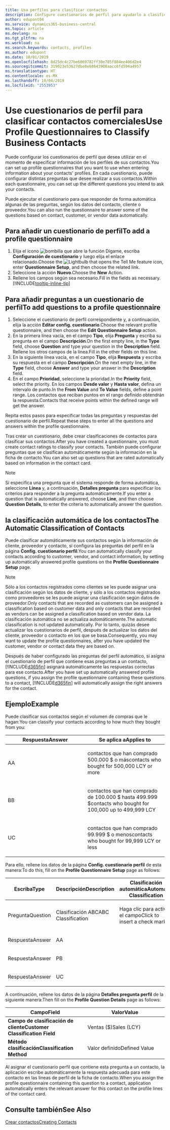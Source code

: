 ```yaml
---
title: Usa perfiles para clasificar contactos
description: Configure cuestionarios de perfil para ayudarlo a clasificar sus contactos comerciales
author: edupont04
ms.service: dynamics365-business-central
ms.topic: article
ms.devlang: na
ms.tgt_pltfrm: na
ms.workload: na
ms.search.keywords: contacts, profiles
ms.author: edupont
ms.date: 10/01/2019
ms.openlocfilehash: 8d25dc4c27be6069782ff30e785f884ee406d2e4
ms.sourcegitcommit: 319023e53627dbe8e68643908aacc6fd594a4957
ms.translationtype: HT
ms.contentlocale: es-MX
ms.lasthandoff: 10/04/2019
ms.locfileid: "2553953"
---
```

# <a name="use-profile-questionnaires-to-classify-business-contacts"></a><span data-ttu-id="351ca-103">Use cuestionarios de perfil para clasificar contactos comerciales</span><span class="sxs-lookup"><span data-stu-id="351ca-103">Use Profile Questionnaires to Classify Business Contacts</span></span>
<span data-ttu-id="351ca-104">Puede configurar los cuestionarios de perfil que desea utilizar en el momento de especificar información de los perfiles de sus contactos.</span><span class="sxs-lookup"><span data-stu-id="351ca-104">You can set up profile questionnaires that you want to use when entering information about your contacts' profiles.</span></span> <span data-ttu-id="351ca-105">En cada cuestionario, puede configurar distintas preguntas que desee realizar a sus contactos.</span><span class="sxs-lookup"><span data-stu-id="351ca-105">Within each questionnaire, you can set up the different questions you intend to ask your contacts.</span></span>  

<span data-ttu-id="351ca-106">Puede ejecutar el cuestionario para que responder de forma automática algunas de las preguntas, según los datos del contacto, cliente o proveedor.</span><span class="sxs-lookup"><span data-stu-id="351ca-106">You can also run the questionnaire to answer some of the questions based on contact, customer, or vendor data automatically.</span></span>  

## <a name="to-add-a-profile-questionnaire"></a><span data-ttu-id="351ca-107">Para añadir un cuestionario de perfil</span><span class="sxs-lookup"><span data-stu-id="351ca-107">To add a profile questionnaire</span></span>
1.  <span data-ttu-id="351ca-108">Elija el icono ![bombilla que abre la función Dígame](media/ui-search/search_small.png "Dígame que desea hacer"), escriba **Configuración de cuestionario** y luego elija el enlace relacionado.</span><span class="sxs-lookup"><span data-stu-id="351ca-108">Choose the ![Lightbulb that opens the Tell Me feature](media/ui-search/search_small.png "Tell me what you want to do") icon, enter **Questionnaire Setup**, and then choose the related link.</span></span>  
2.  <span data-ttu-id="351ca-109">Seleccione la acción **Nuevo**.</span><span class="sxs-lookup"><span data-stu-id="351ca-109">Choose the **New** Action.</span></span>  
3.  <span data-ttu-id="351ca-110">Rellene los campos según sea necesario.</span><span class="sxs-lookup"><span data-stu-id="351ca-110">Fill in the fields as necessary.</span></span> [!INCLUDE[tooltip-inline-tip](includes/tooltip-inline-tip_md.md)]  

## <a name="to-add-questions-to-a-profile-questionnaire"></a><span data-ttu-id="351ca-111">Para añadir preguntas a un cuestionario de perfil</span><span class="sxs-lookup"><span data-stu-id="351ca-111">To add questions to a profile questionnaire</span></span>
1.  <span data-ttu-id="351ca-112">Seleccione el cuestionario de perfil correspondiente y, a continuación, elija la acción **Editar config. cuestionario**.</span><span class="sxs-lookup"><span data-stu-id="351ca-112">Choose the relevant profile questionnaire, and then choose the **Edit Questionnaire Setup** action.</span></span>  
2.  <span data-ttu-id="351ca-113">En la primera línea vacía, en el campo **Tipo**, elija **Pregunta** y escriba su pregunta en el campo **Descripción**.</span><span class="sxs-lookup"><span data-stu-id="351ca-113">On the first empty line, in the **Type** field, choose **Question** and type your question in the **Description** field.</span></span> <span data-ttu-id="351ca-114">Rellene los otros campos de la línea.</span><span class="sxs-lookup"><span data-stu-id="351ca-114">Fill in the other fields on this line.</span></span>  
3.  <span data-ttu-id="351ca-115">En la siguiente línea vacía, en el campo **Tipo**, elija **Respuesta** y escriba su respuesta en el campo **Descripción**.</span><span class="sxs-lookup"><span data-stu-id="351ca-115">On the next empty line, in the **Type** field, choose **Answer** and type your answer in the **Description** field.</span></span>  
4.  <span data-ttu-id="351ca-116">En el campo **Prioridad**, seleccione la prioridad.</span><span class="sxs-lookup"><span data-stu-id="351ca-116">In the **Priority** field, select the priority.</span></span> <span data-ttu-id="351ca-117">En los campos **Desde valor** y **Hasta valor**, defina un intervalo de punto.</span><span class="sxs-lookup"><span data-stu-id="351ca-117">In the **From Value** and **To Value** fields, define a point range.</span></span> <span data-ttu-id="351ca-118">Los contactos que reciban puntos en el rango definido obtendrán la respuesta.</span><span class="sxs-lookup"><span data-stu-id="351ca-118">Contacts that receive points within the defined range will get the answer.</span></span>  

<span data-ttu-id="351ca-119">Repita estos pasos para especificar todas las preguntas y respuestas del cuestionario de perfil.</span><span class="sxs-lookup"><span data-stu-id="351ca-119">Repeat these steps to enter all the questions and answers within the profile questionnaire.</span></span>

<span data-ttu-id="351ca-120">Tras crear un cuestionario, debe crear clasificaciones de contactos para clasificar sus contactos.</span><span class="sxs-lookup"><span data-stu-id="351ca-120">After you have created a questionnaire, you must create contact ratings to classify your contacts.</span></span> <span data-ttu-id="351ca-121">También puede configurar preguntas que se clasifican automáticamente según la información en la ficha de contacto.</span><span class="sxs-lookup"><span data-stu-id="351ca-121">You can also set up questions that are rated automatically based on information in the contact card.</span></span>  

> [!NOTE]
> <span data-ttu-id="351ca-122">Si especifica una pregunta que el sistema responde de forma automática, seleccione <STRONG>Línea</STRONG> y, a continuación, <STRONG>Detalles pregunta</STRONG> para especificar los criterios para responder a la pregunta automáticamente.</span><span class="sxs-lookup"><span data-stu-id="351ca-122">If you enter a question that is automatically answered, choose <STRONG>Line</STRONG>, and then choose <STRONG>Question Details</STRONG>, to enter the criteria to automatically answer the question.</span></span>

## <a name="the-automatic-classification-of-contacts"></a><span data-ttu-id="351ca-123">la clasificación automática de los contactos</span><span class="sxs-lookup"><span data-stu-id="351ca-123">The Automatic Classification of Contacts</span></span>
<span data-ttu-id="351ca-124">Puede clasificar automáticamente sus contactos según la información de cliente, proveedor y contacto, si configura las preguntas del perfil en la página **Config. cuestionario perfil**.</span><span class="sxs-lookup"><span data-stu-id="351ca-124">You can automatically classify your contacts according to customer, vendor, and contact information, by setting up automatically answered profile questions on the **Profile Questionnaire Setup** page.</span></span>  

> [!NOTE]
> <span data-ttu-id="351ca-125">Sólo a los contactos registrados como clientes se les puede asignar una clasificación según los datos de cliente, y sólo a los contactos registrados como proveedores se les puede asignar una clasificación según datos de proveedor.</span><span class="sxs-lookup"><span data-stu-id="351ca-125">Only contacts that are recorded as customers can be assigned a classification based on customer data and only contacts that are recorded as vendors can be assigned a classification based on vendor data.</span></span> <span data-ttu-id="351ca-126">La clasificación automática no se actualiza automáticamente.</span><span class="sxs-lookup"><span data-stu-id="351ca-126">The automatic classification is not updated automatically.</span></span> <span data-ttu-id="351ca-127">Por lo tanto, quizás desee actualizar los cuestionarios de perfil, después de actualizar los datos del cliente, proveedor o contacto en los que se basa.</span><span class="sxs-lookup"><span data-stu-id="351ca-127">Consequently, you may want to update the profile questionnaires, after you have updated the customer, vendor or contact data they are based on.</span></span>  

<span data-ttu-id="351ca-128">Después de haber configurado las preguntas del perfil automático, si asigna el cuestionario de perfil que contiene esas preguntas a un contacto, [!INCLUDE[d365fin](includes/d365fin_md.md)] asignará automáticamente las respuestas correctas para ese contacto.</span><span class="sxs-lookup"><span data-stu-id="351ca-128">After you have set up automatically answered profile questions, if you assign the profile questionnaire containing these questions to a contact, [!INCLUDE[d365fin](includes/d365fin_md.md)] will automatically assign the right answers for the contact.</span></span>  

## <a name="example"></a><span data-ttu-id="351ca-129">Ejemplo</span><span class="sxs-lookup"><span data-stu-id="351ca-129">Example</span></span>
<span data-ttu-id="351ca-130">Puede clasificar sus contactos según el volumen de compras que le hagan:</span><span class="sxs-lookup"><span data-stu-id="351ca-130">You can classify your contacts according to how much they bought from you:</span></span>

<table>
<colgroup>
<col style="width: 50%" />
<col style="width: 50%" />
</colgroup>
<thead>
<tr class="header">
<th><span data-ttu-id="351ca-131"><strong>Respuesta</strong></span><span class="sxs-lookup"><span data-stu-id="351ca-131"><strong>Answer</strong></span></span></th>
<th><span data-ttu-id="351ca-132"><strong>Se aplica a</strong></span><span class="sxs-lookup"><span data-stu-id="351ca-132"><strong>Applies to</strong></span></span></th>
</tr>
</thead>
<tbody>
<tr class="odd">
<td><p><span data-ttu-id="351ca-133">A</span><span class="sxs-lookup"><span data-stu-id="351ca-133">A</span></span></p></td>
<td><p><span data-ttu-id="351ca-134">contactos que han comprado 500.000 $ o más</span><span class="sxs-lookup"><span data-stu-id="351ca-134">contacts who bought for 500,000 LCY or more</span></span></p></td>
</tr>
<tr class="even">
<td><p><span data-ttu-id="351ca-135">B</span><span class="sxs-lookup"><span data-stu-id="351ca-135">B</span></span></p></td>
<td><p><span data-ttu-id="351ca-136">contactos que han comprado de 100.000 $ hasta 499.999 $</span><span class="sxs-lookup"><span data-stu-id="351ca-136">contacts who bought for 100,000 up to 499,999 LCY</span></span></p></td>
</tr>
<tr class="odd">
<td><p><span data-ttu-id="351ca-137">U</span><span class="sxs-lookup"><span data-stu-id="351ca-137">C</span></span></p></td>
<td><p><span data-ttu-id="351ca-138">contactos que han comprado 99.999 $ o menos</span><span class="sxs-lookup"><span data-stu-id="351ca-138">contacts who bought for 99,999 LCY or less</span></span></p></td>
</tr>
</tbody>
</table>

<span data-ttu-id="351ca-139">Para ello, rellene los datos de la página **Config. cuestionario perfil** de esta manera:</span><span class="sxs-lookup"><span data-stu-id="351ca-139">To do this, fill on the **Profile Questionnaire Setup** page as follows:</span></span>


<table>
<colgroup>
<col style="width: 20%" />
<col style="width: 20%" />
<col style="width: 20%" />
<col style="width: 20%" />
<col style="width: 20%" />
</colgroup>
<thead>
<tr class="header">
<th><span data-ttu-id="351ca-140"><strong>Escriba</strong></span><span class="sxs-lookup"><span data-stu-id="351ca-140"><strong>Type</strong></span></span></th>
<th><span data-ttu-id="351ca-141"><strong>Descripción</strong></span><span class="sxs-lookup"><span data-stu-id="351ca-141"><strong>Description</strong></span></span></th>
<th><span data-ttu-id="351ca-142"><strong>Clasificación automática</strong></span><span class="sxs-lookup"><span data-stu-id="351ca-142"><strong>Automatic Classification</strong></span></span></th>
<th><span data-ttu-id="351ca-143"><strong>Desde valor</strong></span><span class="sxs-lookup"><span data-stu-id="351ca-143"><strong>From Value</strong></span></span></th>
<th><span data-ttu-id="351ca-144"><strong>Hasta valor</strong></span><span class="sxs-lookup"><span data-stu-id="351ca-144"><strong>To Value</strong></span></span></th>
</tr>
</thead>
<tbody>
<tr class="odd">
<td><p><span data-ttu-id="351ca-145">Pregunta</span><span class="sxs-lookup"><span data-stu-id="351ca-145">Question</span></span></p></td>
<td><p><span data-ttu-id="351ca-146">Clasificación ABC</span><span class="sxs-lookup"><span data-stu-id="351ca-146">ABC Classification</span></span></p></td>
<td><p><span data-ttu-id="351ca-147">Haga clic para activar el campo</span><span class="sxs-lookup"><span data-stu-id="351ca-147">Click to insert a check mark</span></span></p></td>
<td><p> </p></td>
<td><p> </p></td>
</tr>
<tr class="even">
<td><p><span data-ttu-id="351ca-148">Respuesta</span><span class="sxs-lookup"><span data-stu-id="351ca-148">Answer</span></span></p></td>
<td><p><span data-ttu-id="351ca-149">A</span><span class="sxs-lookup"><span data-stu-id="351ca-149">A</span></span></p></td>
<td><p> </p></td>
<td><p><span data-ttu-id="351ca-150">500.000</span><span class="sxs-lookup"><span data-stu-id="351ca-150">500,000</span></span></p></td>
<td><p> </p></td>
</tr>
<tr class="odd">
<td><p><span data-ttu-id="351ca-151">Respuesta</span><span class="sxs-lookup"><span data-stu-id="351ca-151">Answer</span></span></p></td>
<td><p><span data-ttu-id="351ca-152">P</span><span class="sxs-lookup"><span data-stu-id="351ca-152">B</span></span></p></td>
<td><p> </p></td>
<td><p><span data-ttu-id="351ca-153">100,000</span><span class="sxs-lookup"><span data-stu-id="351ca-153">100,000</span></span></p></td>
<td><p><span data-ttu-id="351ca-154">499,999</span><span class="sxs-lookup"><span data-stu-id="351ca-154">499,999</span></span></p></td>
</tr>
<tr class="even">
<td><p><span data-ttu-id="351ca-155">Respuesta</span><span class="sxs-lookup"><span data-stu-id="351ca-155">Answer</span></span></p></td>
<td><p><span data-ttu-id="351ca-156">U</span><span class="sxs-lookup"><span data-stu-id="351ca-156">C</span></span></p></td>
<td><p> </p></td>
<td><p> </p></td>
<td><p><span data-ttu-id="351ca-157">99,999</span><span class="sxs-lookup"><span data-stu-id="351ca-157">99,999</span></span></p></td>
</tr>
</tbody>
</table>

<span data-ttu-id="351ca-158">A continuación, rellene los datos de la página **Detalles pregunta perfil** de la siguiente manera:</span><span class="sxs-lookup"><span data-stu-id="351ca-158">Then fill on the **Profile Question Details** page as follows:</span></span>
<table>
<colgroup>
<col style="width: 50%" />
<col style="width: 50%" />
</colgroup>
<thead>
<tr class="header">
<th><span data-ttu-id="351ca-159"><strong>Campo</strong></span><span class="sxs-lookup"><span data-stu-id="351ca-159"><strong>Field</strong></span></span></th>
<th><span data-ttu-id="351ca-160"><strong>Valor</strong></span><span class="sxs-lookup"><span data-stu-id="351ca-160"><strong>Value</strong></span></span></th>
</tr>
</thead>
<tbody>
<tr>
<td><span data-ttu-id="351ca-161"><strong>Campo de clasificación de cliente</strong></span><span class="sxs-lookup"><span data-stu-id="351ca-161"><strong>Customer Classification Field</strong></span></span></td>
<td><span data-ttu-id="351ca-162"><emphasis>Ventas ($)</emphasis></span><span class="sxs-lookup"><span data-stu-id="351ca-162"><emphasis>Sales (LCY)</emphasis></span></span></td>
</tr>
<tr>
<td><span data-ttu-id="351ca-163"><strong>Método clasificación</strong></span><span class="sxs-lookup"><span data-stu-id="351ca-163"><strong>Classification Method</strong></span></span></td>
<td><span data-ttu-id="351ca-164"><emphasis>Valor definido</emphasis></span><span class="sxs-lookup"><span data-stu-id="351ca-164"><emphasis>Defined Value</emphasis></span></span></td>
</tr>
</tbody>
</table>

<span data-ttu-id="351ca-165">Al asignar el cuestionario perfil que contiene esta pregunta a un contacto, la aplicación escribe automáticamente la respuesta adecuada para este contacto en las líneas de perfil de la ficha de contacto.</span><span class="sxs-lookup"><span data-stu-id="351ca-165">When you assign the profile questionnaire containing this question to a contact, application automatically enters the relevant answer for this contact on the profile lines of the contact card.</span></span>

## <a name="see-also"></a><span data-ttu-id="351ca-166">Consulte también</span><span class="sxs-lookup"><span data-stu-id="351ca-166">See Also</span></span>
[<span data-ttu-id="351ca-167">Crear contactos</span><span class="sxs-lookup"><span data-stu-id="351ca-167">Creating Contacts</span></span>](marketing-create-contact-companies.md)  
